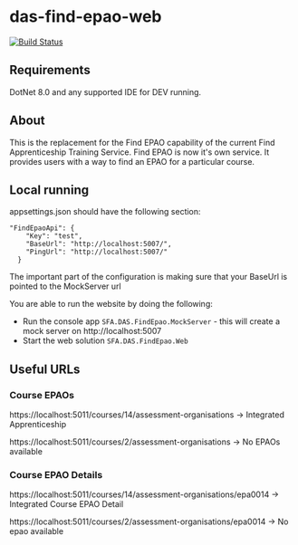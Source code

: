 # das-find-epao-web


[![Build Status](https://sfa-gov-uk.visualstudio.com/Digital%20Apprenticeship%20Service/_apis/build/status/SkillsFundingAgency.das-find-epao-web?branchName=master)](https://sfa-gov-uk.visualstudio.com/Digital%20Apprenticeship%20Service/_build/latest?definitionId=2181&branchName=master)

## Requirements

DotNet 8.0 and any supported IDE for DEV running.

## About

This is the replacement for the Find EPAO capability of the current Find Apprenticeship Training Service. Find EPAO is now it's own service. It provides users with a way to find an EPAO for a particular course.

## Local running

appsettings.json should have the following section:

```
"FindEpaoApi": {
    "Key": "test",
    "BaseUrl": "http://localhost:5007/",
    "PingUrl": "http://localhost:5007/"
  }
```

The important part of the configuration is making sure that your BaseUrl is pointed to the MockServer url

You are able to run the website by doing the following:
* Run the console app ```SFA.DAS.FindEpao.MockServer``` - this will create a mock server on http://localhost:5007
* Start the web solution ```SFA.DAS.FindEpao.Web```


## Useful URLs


### Course EPAOs
https://localhost:5011/courses/14/assessment-organisations -> Integrated Apprenticeship

https://localhost:5011/courses/2/assessment-organisations -> No EPAOs available



### Course EPAO Details
https://localhost:5011/courses/14/assessment-organisations/epa0014 -> Integrated Course EPAO Detail

https://localhost:5011/courses/2/assessment-organisations/epa0014 -> No epao available

